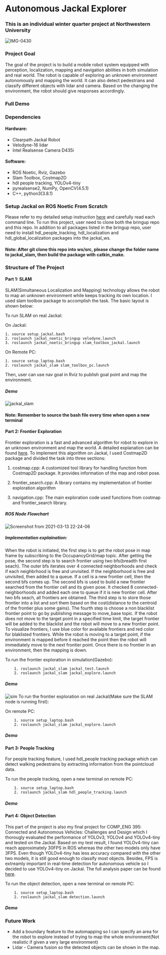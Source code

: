 # Autonomous Jackal Explorer
### This is an individual winter quarter project at Northwestern University
![IMG-0430](https://user-images.githubusercontent.com/70287453/111059525-ed1e2c00-845b-11eb-94d7-c0bb2849d0e7.jpg)

### Project Goal

The goal of the project is to build a mobile robot system equipped with perception, localization, mapping and navigation abilities in both simulation and real world. The robot is capable of exploring an unknown environment autonomously and mapping the world. It can also detect pedestrians and classify different objects with lidar and camera. Based on the changing the environment, the robot should give responses accordingly.

### Full Demo



### Dependencies
#### Hardware:
* Clearpath Jackal Robot
* Velodyne-16 lidar
* Intel Realsense Camera D435i
#### Software:
* ROS Noetic, Rviz, Gazebo
* Slam Toolbox, Costmap2D
* hdl people tracking, YOLOv4-tiny
* pyrealsense2, NumPy, OpenCV(4.5.1)
* C++, python3(3.8.1)
### Setup Jackal on ROS Noetic From Scratch
Please refer to my detailed setup instruction [here](https://github.com/dinvincible98/Jackal_ROS_Noetic_Bringup) and carefully read each command line. To run this project, user need to clone both the bringup repo and this repo. In addition to all packages listed in the bringup repo, user need to install hdl_people_tracking, hdl_localization and hdl_global_localization packages into the jackal_ws. 

#### Note: After git clone this repo into ws/src, please change the folder name to jackal_slam, then build the package with catkin_make. 

### Structure of The Project
#### Part 1: SLAM
SLAM(Simultaneous Localization and Mapping) technology allows the robot to map an unknown environment while keeps tracking its own location. I used slam toolbox package to accomplish the task. The basic layout is shown below:


To run SLAM on real Jackal:

On Jackal:
    
    1. source setup_jackal.bash 
    2. roslaunch jackal_noetic_bringup velodyne.launch
    3. roslaunch jackal_noetic_bringup slam_toolbox_jackal.launch

On Remote PC:
    
    1. source setup_laptop.bash
    2. roslaunch jackal_slam slam_toolbox_pc.launch

Then, user can use nav goal in Rviz to publish goal point and map the environment.
##### Demo
![jackal_slam](https://user-images.githubusercontent.com/70287453/111059530-f3140d00-845b-11eb-8aa3-7b2310e49384.gif)

#### Note: Remember to source the bash file every time when open a new terminal

#### Part 2: Frontier Exploration
Frontier exploration is a fast and advanced algorithm for robot to explore in an unknown environment and map the world. A detailed explanation can be found [here](https://www.cs.cmu.edu/~motionplanning/papers/sbp_papers/integrated1/yamauchi_frontiers.pdf). To implement this algorithm on Jackal, I used Costmap2D package and divided the task into three sections:

1. costmap.cpp: A customized tool library for handling function from Costmap2D package. It provides information of the map and robot pose.
 
2. frontier_search.cpp: A library contains my implementation of frontier exploration algorithm  

3. navigation.cpp: The main exploration code used functions from costmap and frontier_search library. 

##### ROS Node Flowchart

![Screenshot from 2021-03-13 22-24-06](https://user-images.githubusercontent.com/70287453/111057174-df13df80-844a-11eb-8548-9372ff116ee8.png)

##### Implementation explaination: 
When the robot is initiated, the first step is to get the robot pose in map frame by subscribing to the OccupancyGrid/map topic. After getting the pose, the second step is to search frontier using two bfs(breadth first seach). The outer bfs iterates over 4 connected neighborhoods and check if each neighbrhood is free and unvisited. If the neighborhood is free and unvisited, then added to a queue. If a cell is a new frontier cell, then the second bfs comes up. The second bfs is used to build a new frontier searched from the frontier cell and its given pose.  It checked 8 connected-neighborhoods and added each one to queue if it is new frontier cell. After two bfs seach, all frontiers are obtained. The third step is to store those frontier into a list and sort them based on the cost(distance to the centroid of the frontier plus some gains). The fourth step is choose a non blacklist frontier point to go by publishing message to move_base topic. If the robot does not move to the target point in a specified time limit, the target frontier will be added to the blacklist and the robot will move to a new frontier point. To visualize frontiers, I use blue color for available frontiers and red color for blaklisted frontiers. While the robot is moving to a target point, if the environment is mapped before it reached the point then the robot will immediately move to the next frontier point. Once there is no frontier in an environment, then the mapping is down. 

To run the frontier exploration in simulation(Gazebo):
        
        1. roslaunch jackal_slam jackal_test.launch
        2. roslaunch jackal_slam jackal_explore.launch 

##### Demo
![sim](https://user-images.githubusercontent.com/70287453/111059533-f4453a00-845b-11eb-9a82-8ed0f2c2b920.gif)
To run the frontier exploration on real Jackal(Make sure the SLAM node is running first):

On remote PC:

        1. source setup_laptop.bash
        2. roslaunch jackal_slam jackal_explore.launch
##### Demo

#### Part 3: People Tracking
For people tracking feature, I used hdl_people tracking package which can detect walking pedestrains by extracting information from the pointcloud data. 

To run the people tracking, open a new terminal on remote PC:

        1. source setup_laptop.bash
        2. roslaunch jackal_slam hdl_people_tracking.launch

##### Demo


#### Part 4: Object Detection 
This part of the project is also my final project for COMP_ENG 395: Connected and Autonomous Vehicles: Challenges and Design which I thorougly evaluated the performance of YOLOv3, YOLOv4 and YOLOv4-tiny and tested on the Jackal. Based on my test result, I found YOLOv4-tiny can reach approximately 30FPS in ROS whereas the other two models only have 3FPS. Even though YOLOv4-tiny has less accuracy compared with the other two models, it is still good enough to classify most objects. Besides, FPS is extreamly important in real-time detection for autonomous vehicle so I decided to use YOLOv4-tiny on Jackal. The full analysis paper can be found [here](https://github.com/dinvincible98/Autonomous_Jackal_Explorer/blob/master/final%20project.pdf). 

To run the object detection, open a new terminal on remote PC:    

        1. source setup_laptop.bash
        2. roslaunch jackal_slam detection.launch

##### Demo
      
### Future Work
* Add a boundary feature to the automapping so I can specify an area for the robot to explore instead of trying to map the whole environment(Not realistic if given a very large environment)
* Lidar - Camera fusion so the detected objects can be shown in the map. 
        

